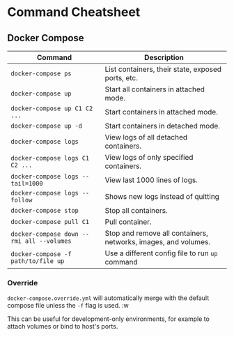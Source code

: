 # Command Cheatsheet

## Docker Compose

| Command                                   | Description                                                    |
| ----------------------------------------- | -------------------------------------------------------------- |
| `docker-compose ps`                       | List containers, their state, exposed ports, etc.              |
| `docker-compose up`                       | Start all containers in attached mode.                         |
| `docker-compose up C1 C2 ...`             | Start containers in attached mode.                             |
| `docker-compose up -d`                | Start containers in detached mode.                             |
| `docker-compose logs`                     | View logs of all detached containers.                          |
| `docker-compose logs C1 C2 ...`           | View logs of only specified containers.                        |
| `docker-compose logs --tail=1000`         | View last 1000 lines of logs.                                  |
| `docker-compose logs --follow`            | Shows new logs instead of quitting                             |
| `docker-compose stop`                     | Stop all containers.                                           |
| `docker-compose pull C1`                  | Pull container.                                                |
| `docker-compose down --rmi all --volumes` | Stop and remove all containers, networks, images, and volumes. |
| `docker-compose -f path/to/file up`       | Use a different config file to run `up` command                |

### Override

`docker-compose.override.yml` will automatically merge with the default compose file unless the `-f` flag is used.
:w

This can be useful for development-only environments, for example to attach volumes or bind to host's ports.

